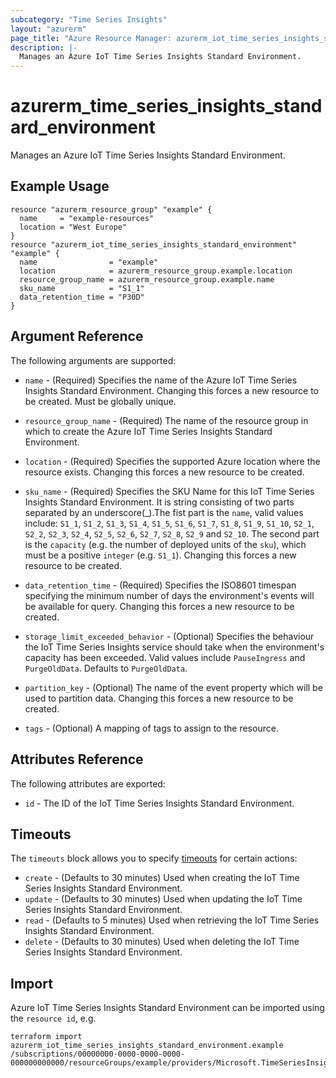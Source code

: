 ```yaml
---
subcategory: "Time Series Insights"
layout: "azurerm"
page_title: "Azure Resource Manager: azurerm_iot_time_series_insights_standard_environment"
description: |-
  Manages an Azure IoT Time Series Insights Standard Environment.
---
```


# azurerm_time_series_insights_standard_environment

Manages an Azure IoT Time Series Insights Standard Environment.

## Example Usage

```hcl
resource "azurerm_resource_group" "example" {
  name     = "example-resources"
  location = "West Europe"
}
resource "azurerm_iot_time_series_insights_standard_environment" "example" {
  name                = "example"
  location            = azurerm_resource_group.example.location
  resource_group_name = azurerm_resource_group.example.name
  sku_name            = "S1_1"
  data_retention_time = "P30D"
}
```

## Argument Reference

The following arguments are supported:

* `name` - (Required) Specifies the name of the Azure IoT Time Series Insights Standard Environment. Changing this forces a new resource to be created. Must be globally unique.

* `resource_group_name` - (Required) The name of the resource group in which to create the Azure IoT Time Series Insights Standard Environment.

* `location` - (Required) Specifies the supported Azure location where the resource exists. Changing this forces a new resource to be created.

* `sku_name` - (Required) Specifies the SKU Name for this IoT Time Series Insights Standard Environment. It is string consisting of two parts separated by an underscore(\_).The fist part is the `name`, valid values include: `S1_1`, `S1_2`, `S1_3`, `S1_4`, `S1_5`, `S1_6`, `S1_7`, `S1_8`, `S1_9`, `S1_10`, `S2_1`, `S2_2`, `S2_3`, `S2_4`, `S2_5`, `S2_6`, `S2_7`, `S2_8`, `S2_9` and `S2_10`. The second part is the `capacity` (e.g. the number of deployed units of the `sku`), which must be a positive `integer` (e.g. `S1_1`). Changing this forces a new resource to be created.

* `data_retention_time` - (Required) Specifies the ISO8601 timespan specifying the minimum number of days the environment's events will be available for query. Changing this forces a new resource to be created.

* `storage_limit_exceeded_behavior` - (Optional) Specifies the behaviour the IoT Time Series Insights service should take when the environment's capacity has been exceeded. Valid values include `PauseIngress` and `PurgeOldData`. Defaults to `PurgeOldData`.

* `partition_key` - (Optional) The name of the event property which will be used to partition data. Changing this forces a new resource to be created.

* `tags` - (Optional) A mapping of tags to assign to the resource.

## Attributes Reference

The following attributes are exported:

* `id` - The ID of the IoT Time Series Insights Standard Environment.

## Timeouts

The `timeouts` block allows you to specify [timeouts](https://www.terraform.io/language/resources/syntax#operation-timeouts) for certain actions:

* `create` - (Defaults to 30 minutes) Used when creating the IoT Time Series Insights Standard Environment.
* `update` - (Defaults to 30 minutes) Used when updating the IoT Time Series Insights Standard Environment.
* `read` - (Defaults to 5 minutes) Used when retrieving the IoT Time Series Insights Standard Environment.
* `delete` - (Defaults to 30 minutes) Used when deleting the IoT Time Series Insights Standard Environment.

## Import

Azure IoT Time Series Insights Standard Environment can be imported using the `resource id`, e.g.

```shell
terraform import azurerm_iot_time_series_insights_standard_environment.example /subscriptions/00000000-0000-0000-0000-000000000000/resourceGroups/example/providers/Microsoft.TimeSeriesInsights/environments/example
```
